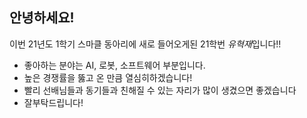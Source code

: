 ## 안녕하세요!   
이번 21년도 1학기 스마클 동아리에 새로 들어오게된 21학번 *유혁재*입니다!!   
- 좋아하는 분야는 AI, 로봇, 소프트웨어 부분입니다.
- 높은 경쟁률을 뚫고 온 만큼 열심히하겠습니다!
- 빨리 선배님들과 동기들과 친해질 수 있는 자리가 많이 생겼으면 좋겠습니다
- 잘부탁드립니다!
